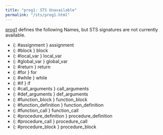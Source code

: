 ```yaml
---
title: "prog1: STS Unavailable"
permalink: "/sts/prog1.html"
---
```






[prog1](/cd/prog1)
defines the following Names, but STS signatures are not currently available.


 *  {: #assignment } assignment
 *  {: #block } block
 *  {: #local_var } local_var
 *  {: #global_var } global_var
 *  {: #return } return
 *  {: #for } for
 *  {: #while } while
 *  {: #if } if
 *  {: #call_arguments } call_arguments
 *  {: #def_arguments } def_arguments
 *  {: #function_block } function_block
 *  {: #function_definition } function_definition
 *  {: #function_call } function_call
 *  {: #procedure_definition } procedure_definition
 *  {: #procedure_call } procedure_call
 *  {: #procedure_block } procedure_block